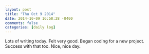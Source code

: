 ```yaml
---
layout: post
title: "Thu Oct 9 2014"
date: 2014-10-09 16:50:28 -0400
comments: false
categories: [daily log]
---
```


Lots of writing today. Felt very good. Began coding for a new project. Success
with that too. Nice, nice day.
